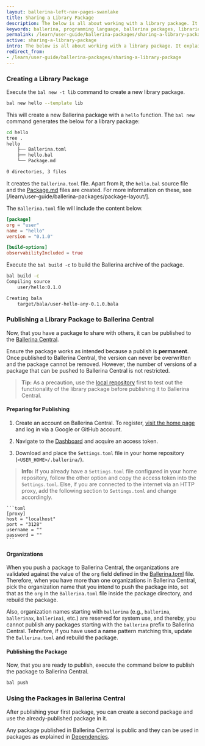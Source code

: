 ```yaml
---
layout: ballerina-left-nav-pages-swanlake
title: Sharing a Library Package
description: The below is all about working with a library package. It explains how a library package is created and published to Ballerina Central.
keywords: ballerina, programming language, ballerina packages, libraries, publishing packages
permalink: /learn/user-guide/ballerina-packages/sharing-a-library-package/
active: sharing-a-library-package
intro: The below is all about working with a library package. It explains how a library package is created and published to Ballerina Central.
redirect_from:
- /learn/user-guide/ballerina-packages/sharing-a-library-package
---
```


### Creating a Library Package

Execute the `bal new -t lib` command to create a new library package.

```bash
bal new hello --template lib
```

This will create a new Ballerina package with a `hello` function. The `bal new` command generates the below for a library package:

```bash
cd hello
tree .
hello
    ├── Ballerina.toml 
    ├── hello.bal
    └── Package.md

0 directories, 3 files
```

It creates the `Ballerina.toml` file. Apart from it, the `hello.bal` source file and the [Package.md](/learn/user-guide/ballerina-packages/package-layout#packagemd) files are created. For more information on these, see [/learn/user-guide/ballerina-packages/package-layout/].

The `Ballerina.toml` file will include the content below.

```toml
[package]
org = "user"
name = "hello"
version = "0.1.0"

[build-options]
observabilityIncluded = true
```

Execute the `bal build -c` to build the Ballerina archive of the package.

```bash
bal build -c
Compiling source
	user/hello:0.1.0

Creating bala
	target/bala/user-hello-any-0.1.0.bala
```

### Publishing a Library Package to Ballerina Central

Now, that you have a package to share with others, it can be published to the [Ballerina Central](https://central.ballerina.io/). 

Ensure the package works as intended because a publish is **permanent**. Once published to Ballerina Central, the version can never be overwritten and the package cannot be removed. However, the number of versions of a package that can be pushed to Ballerina Central is not restricted.

>**Tip:** As a precaution, use the [local repository](/learn/user-guide/ballerina-packages/dependencies/#overriding-dependencies) first to test out the functionality of the library package before publishing it to Ballerina Central.


#### Preparing for Publishing

1. Create an account on Ballerina Central. To register, [visit the home page](https://central.ballerina.io) and log in via a Google or GitHub account.

2. Navigate to the [Dashboard](https://central.ballerina.io/dashboard) and acquire an access token.

3. Download and place the `Settings.toml` file in your home repository (`<USER_HOME>/.ballerina/`). 

>**Info:** If you already have a `Settings.toml` file configured in your home repository, follow the other option and copy the access token into the `Settings.toml`. Else, if you are connected to the internet via an HTTP proxy, add the following section to `Settings.toml` and change accordingly.

    ```toml
    [proxy]
    host = "localhost"
    port = "3128"
    username = ""
    password = ""
    ```

#### Organizations

When you push a package to Ballerina Central, the organizations are validated against the value of the `org` field defined in the [Ballerina.toml](/learn/user-guide/ballerina-packages/package-layout#ballerinatoml) file. Therefore, when you have more than one organizations in Ballerina Central, pick the organization name that you intend to push the package into, set that as the `org` in the `Ballerina.toml` file inside the package directory, and rebuild the package.

Also, organization names starting with `ballerina` (e.g., `ballerina`, `ballerinax`, `ballerinai`, etc.) are reserved for system use, and thereby, you cannot publish any packages starting with the `ballerina` prefix to Ballerina Central. Tehrefore, if you have used a name pattern matching this, update the `Ballerina.toml` and rebuild the package.

#### Publishing the Package

Now, that you are ready to publish, execute the command below to publish the package to Ballerina Central.

```bash
bal push
```

### Using the Packages in Ballerina Central

After publishing your first package, you can create a second package and use the already-published package in it.

Any package published in Ballerina Central is public and they can be used in packages as explained in [Dependencies](/learn/user-guide/ballerina-packages/dependencies).
